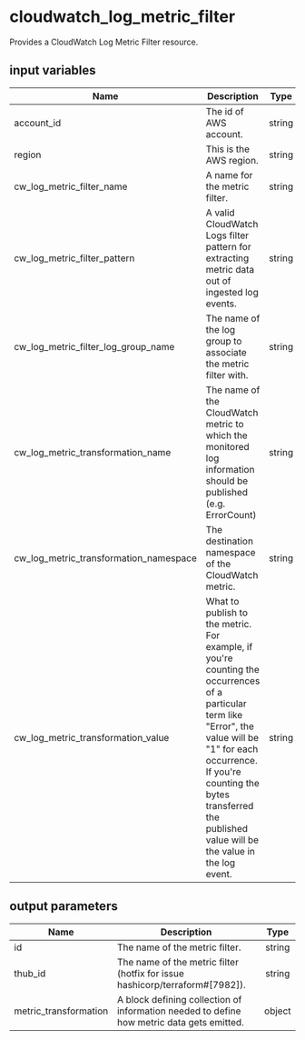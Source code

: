 # cloudwatch_log_metric_filter

Provides a CloudWatch Log Metric Filter resource.

## input variables

| Name | Description | Type | Default | Required |
|------|-------------|:----:|:-----:|:-----:|
|account_id|The id of AWS account.|string||Yes|
|region|This is the AWS region.|string|us-east-1|Yes|
|cw_log_metric_filter_name|A name for the metric filter.|string|{{ name }}|No|
|cw_log_metric_filter_pattern|A valid CloudWatch Logs filter pattern for extracting metric data out of ingested log events.|string||No|
|cw_log_metric_filter_log_group_name|The name of the log group to associate the metric filter with.|string||Yes|
|cw_log_metric_transformation_name|The name of the CloudWatch metric to which the monitored log information should be published (e.g. ErrorCount)|string|EventCount|No|
|cw_log_metric_transformation_namespace|The destination namespace of the CloudWatch metric.|string|MyNamespace|No|
|cw_log_metric_transformation_value|What to publish to the metric. For example, if you're counting the occurrences of a particular term like "Error", the value will be "1" for each occurrence. If you're counting the bytes transferred the published value will be the value in the log event.|string|1|No|

## output parameters

| Name | Description | Type |
|------|-------------|:----:|
|id|The name of the metric filter.|string|
|thub_id|The name of the metric filter (hotfix for issue hashicorp/terraform#[7982]).|string|
|metric_transformation|A block defining collection of information needed to define how metric data gets emitted.|object|
